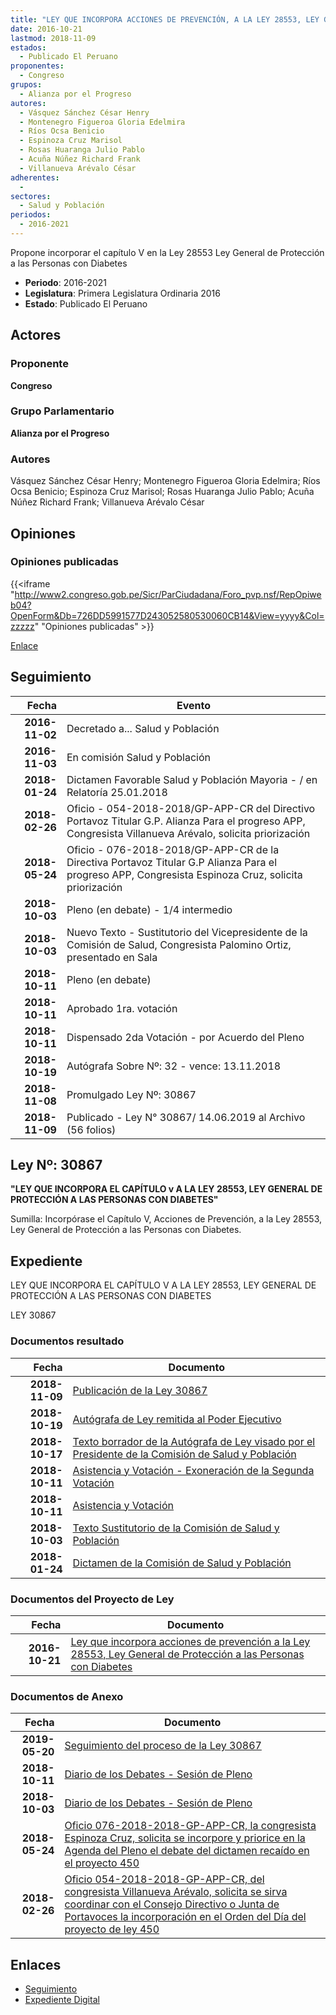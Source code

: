 ```yaml
---
title: "LEY QUE INCORPORA ACCIONES DE PREVENCIÓN, A LA LEY 28553, LEY GENERAL DE PROTECCIÓN A LAS PERSONAS CON DIABETES"
date: 2016-10-21
lastmod: 2018-11-09
estados: 
  - Publicado El Peruano
proponentes: 
  - Congreso
grupos: 
  - Alianza por el Progreso
autores: 
  - Vásquez Sánchez César Henry
  - Montenegro Figueroa Gloria Edelmira
  - Ríos Ocsa Benicio
  - Espinoza Cruz Marisol
  - Rosas Huaranga Julio Pablo
  - Acuña Núñez Richard Frank
  - Villanueva Arévalo César
adherentes: 
  - 
sectores: 
  - Salud y Población
periodos: 
  - 2016-2021
---
```


Propone incorporar el capítulo V en la Ley 28553 Ley General de Protección a las Personas con Diabetes

- **Periodo**: 2016-2021
- **Legislatura**: Primera Legislatura Ordinaria 2016
- **Estado**: Publicado El Peruano

## Actores

### Proponente

**Congreso**

### Grupo Parlamentario

**Alianza por el Progreso**

### Autores

Vásquez Sánchez César Henry; Montenegro Figueroa Gloria Edelmira; Ríos Ocsa Benicio; Espinoza Cruz Marisol; Rosas Huaranga Julio Pablo; Acuña Núñez Richard Frank; Villanueva Arévalo César


## Opiniones

### Opiniones publicadas

{{<iframe "http://www2.congreso.gob.pe/Sicr/ParCiudadana/Foro_pvp.nsf/RepOpiweb04?OpenForm&Db=726DD5991577D243052580530060CB14&View=yyyy&Col=zzzzz" "Opiniones publicadas" >}}

[Enlace](http://www2.congreso.gob.pe/Sicr/ParCiudadana/Foro_pvp.nsf/RepOpiweb04?OpenForm&Db=726DD5991577D243052580530060CB14&View=yyyy&Col=zzzzz)

## Seguimiento

| Fecha | Evento |
|------:|--------|
| **2016-11-02** | Decretado a... Salud y Población|
| **2016-11-03** | En comisión Salud y Población|
| **2018-01-24** | Dictamen Favorable Salud y Población Mayoria - / en Relatoría 25.01.2018|
| **2018-02-26** | Oficio - 054-2018-2018/GP-APP-CR del Directivo Portavoz Titular G.P. Alianza Para el progreso APP, Congresista Villanueva Arévalo, solicita priorización|
| **2018-05-24** | Oficio - 076-2018-2018/GP-APP-CR de la Directiva Portavoz Titular G.P Alianza Para el progreso APP, Congresista Espinoza Cruz, solicita priorización|
| **2018-10-03** | Pleno (en debate) - 1/4 intermedio|
| **2018-10-03** | Nuevo Texto - Sustitutorio del Vicepresidente de la Comisión de Salud, Congresista Palomino Ortiz, presentado en Sala|
| **2018-10-11** | Pleno (en debate)|
| **2018-10-11** | Aprobado 1ra. votación|
| **2018-10-11** | Dispensado 2da Votación - por Acuerdo del Pleno|
| **2018-10-19** | Autógrafa Sobre Nº: 32 - vence: 13.11.2018|
| **2018-11-08** | Promulgado Ley Nº: 30867|
| **2018-11-09** | Publicado - Ley N° 30867/ 14.06.2019 al Archivo (56 folios)|

## Ley Nº: 30867

**"LEY QUE INCORPORA EL CAPÍTULO v A LA LEY 28553, LEY GENERAL DE PROTECCIÓN A LAS PERSONAS CON DIABETES"**

Sumilla: Incorpórase el Capítulo V, Acciones de Prevención, a la Ley 28553, Ley General de Protección a las Personas con Diabetes.


## Expediente

LEY QUE INCORPORA EL CAPÍTULO V A LA LEY 28553, LEY GENERAL DE PROTECCIÓN A LAS PERSONAS CON DIABETES

LEY 30867


### Documentos resultado

| Fecha | Documento |
|------:|--------|
| **2018-11-09** | [Publicación de la Ley 30867](http://www.leyes.congreso.gob.pe/Documentos/2016_2021/ADLP/Normas_Legales/30867-LEY.pdf) |
| **2018-10-19** | [Autógrafa de Ley remitida al Poder Ejecutivo](http://www.leyes.congreso.gob.pe/Documentos/2016_2021/ADLP/Texto_Aprobado/AU0045020181019.pdf) |
| **2018-10-17** | [Texto borrador de la Autógrafa de Ley visado por el Presidente de la Comisión de Salud y Población](http://www.leyes.congreso.gob.pe/Documentos/2016_2021/Texto_Borrador_de_Autografa/BAU0045020181017.pdf) |
| **2018-10-11** | [Asistencia y Votación - Exoneración de la Segunda Votación](http://www.leyes.congreso.gob.pe/Documentos/2016_2021/Asistencia_y_Votacion/Proyectos_de_Ley/Exoneracion_de_Segunda_Votacion/ESV0045020181011..pdf) |
| **2018-10-11** | [Asistencia y Votación](http://www.leyes.congreso.gob.pe/Documentos/2016_2021/Asistencia_y_Votacion/Proyectos_de_Ley/AV0045020181011..pdf) |
| **2018-10-03** | [Texto Sustitutorio de la Comisión de Salud y Población](http://www.leyes.congreso.gob.pe/Documentos/2016_2021/Texto_Sustitutorio/Proyectos_de_Ley/TS0045020181003.pdf) |
| **2018-01-24** | [Dictamen de la Comisión de Salud y Población](http://www.leyes.congreso.gob.pe/Documentos/2016_2021/Dictamenes/Proyectos_de_Ley/00450DC21MAU20180124.pdf) |

### Documentos del Proyecto de Ley

| Fecha | Documento |
|------:|--------|
| **2016-10-21** | [Ley que incorpora acciones de prevención a la Ley 28553, Ley General de Protección a las Personas con Diabetes](http://www.leyes.congreso.gob.pe/Documentos/2016_2021/Proyectos_de_Ley_y_de_Resoluciones_Legislativas/PL0045020161021..pdf) |

### Documentos de Anexo

| Fecha | Documento |
|------:|--------|
| **2019-05-20** | [Seguimiento del proceso de la Ley 30867](http://www.leyes.congreso.gob.pe/Documentos/2016_2021/Seguimiento_de_Proyectos_de_Ley/00450PL20190520.pdf) |
| **2018-10-11** | [Diario de los Debates - Sesión de Pleno](http://www2.congreso.gob.pe/Sicr/DiarioDebates/Publicad.nsf/SesionesPleno/05256D6E0073DFE90525832700656EF8/$FILE/PLO-2018-9.pdf) |
| **2018-10-03** | [Diario de los Debates - Sesión de Pleno](http://www2.congreso.gob.pe/Sicr/DiarioDebates/Publicad.nsf/SesionesPleno/05256D6E0073DFE90525831C0063738F/$FILE/PLO-2018-8D.pdf) |
| **2018-05-24** | [Oficio 076-2018-2018-GP-APP-CR, la congresista Espinoza Cruz, solicita se incorpore y priorice en la Agenda del Pleno el debate del dictamen recaído en el proyecto 450](http://www.leyes.congreso.gob.pe/Documentos/2016_2021/Oficios/Grupos_Parlamentarios/OFICIO-076-2018-2018-GP-APP-CR.pdf) |
| **2018-02-26** | [Oficio 054-2018-2018-GP-APP-CR, del congresista Villanueva Arévalo, solicita se sirva coordinar con el Consejo Directivo o Junta de Portavoces la incorporación en el Orden del Día del proyecto de ley 450](http://www.leyes.congreso.gob.pe/Documentos/2016_2021/Oficios/Grupos_Parlamentarios/OFICIO-054-2018-2018-GP-APP-CR.pdf) |

## Enlaces 

- [Seguimiento](http://www2.congreso.gob.pe/Sicr/TraDocEstProc/CLProLey2016.nsf/f7fff46988ca05b1052578e100829cc7/5c9113d9a8adeca205258053005ae4f6?OpenDocument)
- [Expediente Digital](http://www2.congreso.gob.pehttp://www2.congreso.gob.pe/Sicr/TraDocEstProc/CLProLey2016.nsf/f7fff46988ca05b1052578e100829cc7/5c9113d9a8adeca205258053005ae4f6?OpenDocument&Click=05257FB7005EB655.eb71d0cf91d8294e05256cdf006b5706/$Body/0.1C6C)
